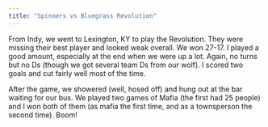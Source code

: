 ```yaml
---
title: "Spinners vs Bluegrass Revolution"
---
```


From Indy, we went to Lexington, KY to play the Revolution. They were missing their best player and looked weak overall. We won 27-17. I played a good amount, especially at the end when we were up a lot. Again, no turns but no Ds (though we got several team Ds from our wolf). I scored two goals and cut fairly well most of the time.

After the game, we showered (well, hosed off) and hung out at the bar waiting for our bus. We played two games of Mafia (the first had 25 people) and I won both of them (as mafia the first time, and as a townsperson the second time). Boom!
